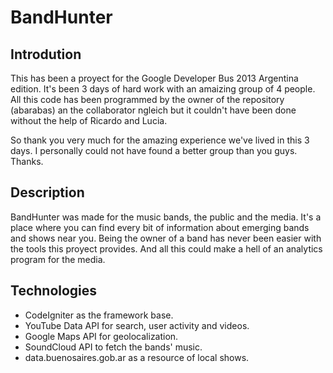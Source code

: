 # BandHunter

## Introdution

This has been a proyect for the Google Developer Bus 2013 Argentina edition.
It's been 3 days of hard work with an amaizing group of 4 people. All this
code has been programmed by the owner of the repository (abarabas) an the
collaborator ngleich but it couldn't have been done without the help of
Ricardo and Lucia.

So thank you very much for the amazing experience we've lived in this 3 days.
I personally could not have found a better group than you guys. Thanks.

## Description

BandHunter was made for the music bands, the public and the media. It's a
place where you can find every bit of information about emerging bands and
shows near you. Being the owner of a band has never been easier with the
tools this proyect provides. And all this could make a hell of an analytics
program for the media.

## Technologies

  * CodeIgniter as the framework base.
  * YouTube Data API for search, user activity and videos.
  * Google Maps API for geolocalization.
  * SoundCloud API to fetch the bands' music.
  * data.buenosaires.gob.ar as a resource of local shows.
